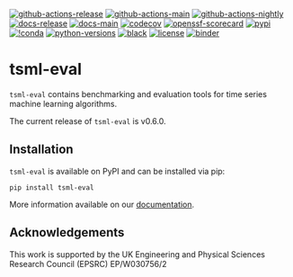 [![github-actions-release](https://img.shields.io/github/actions/workflow/status/time-series-machine-learning/tsml-eval/release.yml?logo=github&label=build%20%28release%29)](https://github.com/time-series-machine-learning/tsml-eval/actions/workflows/release.yml)
[![github-actions-main](https://img.shields.io/github/actions/workflow/status/time-series-machine-learning/tsml-eval/pr_pytest.yml?logo=github&branch=main&label=build%20%28main%29)](https://github.com/time-series-machine-learning/tsml-eval/actions/workflows/pr_pytest.yml)
[![github-actions-nightly](https://img.shields.io/github/actions/workflow/status/time-series-machine-learning/tsml-eval/periodic_tests.yml?logo=github&label=build%20%28nightly%29)](https://github.com/time-series-machine-learning/tsml-eval/actions/workflows/periodic_tests.yml)
[![docs-release](https://img.shields.io/readthedocs/tsml-eval/stable?logo=readthedocs&label=docs%20%28stable%29)](https://tsml-eval.readthedocs.io/en/stable/)
[![docs-main](https://img.shields.io/readthedocs/tsml-eval/latest?logo=readthedocs&label=docs%20%28latest%29)](https://tsml-eval.readthedocs.io/en/latest/)
[![codecov](https://img.shields.io/codecov/c/github/time-series-machine-learning/tsml-eval?label=codecov&logo=codecov)](https://codecov.io/gh/time-series-machine-learning/tsml-eval)
[![openssf-scorecard](https://img.shields.io/ossf-scorecard/github.com/time-series-machine-learning/tsml-eval?label=openssf%20scorecard&style=flat)](https://scorecard.dev/viewer/?uri=github.com/time-series-machine-learning/tsml-eval)
[![pypi](https://img.shields.io/pypi/v/tsml-eval?logo=pypi&color=blue)](https://pypi.org/project/tsml-eval/)
[![!conda](https://img.shields.io/conda/vn/conda-forge/tsml-eval?logo=anaconda&color=blue)](https://anaconda.org/conda-forge/tsml-eval)
[![python-versions](https://img.shields.io/pypi/pyversions/tsml-eval?logo=python)](https://www.python.org/)
[![black](https://img.shields.io/badge/code%20style-black-000000.svg)](https://github.com/psf/black)
[![license](https://img.shields.io/badge/license-BSD%203--Clause-green?logo=style)](https://github.com/time-series-machine-learning/tsml-eval/blob/main/LICENSE)
[![binder](https://mybinder.org/badge_logo.svg)](https://mybinder.org/v2/gh/time-series-machine-learning/tsml-eval/main?filepath=examples)

# tsml-eval

`tsml-eval` contains benchmarking and evaluation tools for time series machine learning
algorithms.

The current release of `tsml-eval` is v0.6.0.

## Installation

`tsml-eval` is available on PyPI and can be installed via pip:

```console
pip install tsml-eval
```

More information available on our [documentation](https://tsml-eval.readthedocs.io/en/stable/installation.html).

## Acknowledgements

This work is supported by the UK Engineering and Physical Sciences Research Council
(EPSRC) EP/W030756/2
